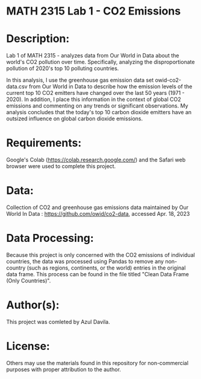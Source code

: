 # MATH 2315 Lab 1 - CO2 Emissions

# Description:
Lab 1 of MATH 2315 - analyzes data from Our World in Data about the world's CO2 pollution over time. Specifically, analyzing the disproportionate pollution of 2020's top 10 polluting countries.

In this analysis, I use the greenhouse gas emission data set owid-co2-data.csv from Our World in Data to describe how the emission levels of the current top 10 CO2 emitters have changed over the last 50 years (1971 - 2020). In addition, I place this information in the context of global CO2 emissions and commenting on any trends or significant observations. My analysis concludes that the today's top 10 carbon dioxide emitters have an outsized influence on global carbon dioxide emissions.

# Requirements:

Google's Colab (https://colab.research.google.com/) and the Safari web browser were used to complete this project.

# Data:

Collection of CO2 and greenhouse gas emissions data maintained by Our World In Data : https://github.com/owid/co2-data, accessed Apr. 18, 2023

# Data Processing:

Because this project is only concerned with the CO2 emissions of individual countries, the data was processed using Pandas to remove any non-country (such as regions, continents, or the world) entries in the original data frame. This process can be found in the file titled "Clean Data Frame (Only Countries)".


# Author(s):

This project was comleted by Azul Davila.

# License:

Others may use the materials found in this repository for non-commercial purposes with proper attribution to the author.
